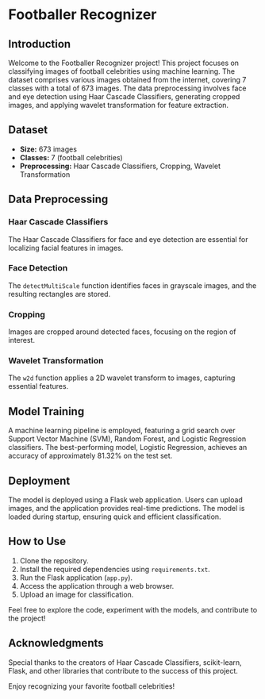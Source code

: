 # Footballer Recognizer

## Introduction

Welcome to the Footballer Recognizer project! This project focuses on classifying images of football celebrities using machine learning. The dataset comprises various images obtained from the internet, covering 7 classes with a total of 673 images. The data preprocessing involves face and eye detection using Haar Cascade Classifiers, generating cropped images, and applying wavelet transformation for feature extraction.

## Dataset

- **Size:** 673 images
- **Classes:** 7 (football celebrities)
- **Preprocessing:** Haar Cascade Classifiers, Cropping, Wavelet Transformation

## Data Preprocessing

### Haar Cascade Classifiers

The Haar Cascade Classifiers for face and eye detection are essential for localizing facial features in images.

### Face Detection

The `detectMultiScale` function identifies faces in grayscale images, and the resulting rectangles are stored.

### Cropping

Images are cropped around detected faces, focusing on the region of interest.

### Wavelet Transformation

The `w2d` function applies a 2D wavelet transform to images, capturing essential features.

## Model Training

A machine learning pipeline is employed, featuring a grid search over Support Vector Machine (SVM), Random Forest, and Logistic Regression classifiers. The best-performing model, Logistic Regression, achieves an accuracy of approximately 81.32% on the test set.

## Deployment

The model is deployed using a Flask web application. Users can upload images, and the application provides real-time predictions. The model is loaded during startup, ensuring quick and efficient classification.

## How to Use

1. Clone the repository.
2. Install the required dependencies using `requirements.txt`.
3. Run the Flask application (`app.py`).
4. Access the application through a web browser.
5. Upload an image for classification.

Feel free to explore the code, experiment with the models, and contribute to the project!

## Acknowledgments

Special thanks to the creators of Haar Cascade Classifiers, scikit-learn, Flask, and other libraries that contribute to the success of this project.

Enjoy recognizing your favorite football celebrities!
